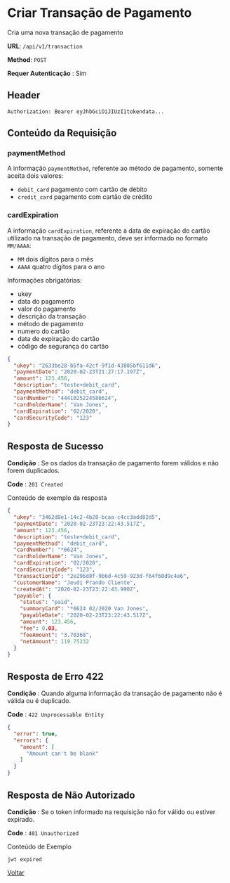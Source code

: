 # Criar Transação de Pagamento

Cria uma nova transação de pagamento

**URL**: `/api/v1/transaction`

**Method**: `POST`

**Requer Autenticação** : Sim

## Header

`Authorization: Bearer eyJhbGciOiJIUzI1tokendata...`

## Conteúdo da Requisição

### paymentMethod

A informação `paymentMethod`, referente ao método de pagamento, somente aceita dois valores:

- `debit_card` pagamento com cartão de débito
- `credit_card` pagamento com cartão de crédito

### cardExpiration

A informação `cardExpiration`, referente a data de expiração do cartão utilizado na transação de pagamento, deve ser informado no formato `MM/AAAA`:

- `MM` dois dígitos para o mês
- `AAAA` quatro dígitos para o ano

Informações obrigatórias:

- ukey
- data do pagamento
- valor do pagamento
- descrição da transação
- método de pagamento
- numero do cartão
- data de expiração do cartão
- código de segurança do cartão

```json
{
  "ukey": "2633be28-b5fa-42cf-9f1d-43805bf611d6",
  "paymentDate": "2020-02-23T21:27:17.197Z",
  "amount": 123.456,
  "description": "teste+debit_card",
  "paymentMethod": "debit_card",
  "cardNumber": "4441025224586624",
  "cardholderName": "Van Jones",
  "cardExpiration": "02/2020",
  "cardSecurityCode": "123"
}
```

## Resposta de Sucesso

**Condição** : Se os dados da transação de pagamento forem válidos e não forem duplicados.

**Code** : `201 Created`

Conteúdo de exemplo da resposta

```json
{
  "ukey": "3462d8e1-14c2-4b28-bcaa-c4cc3add82d5",
  "paymentDate": "2020-02-23T23:22:43.517Z",
  "amount": 123.456,
  "description": "teste+debit_card",
  "paymentMethod": "debit_card",
  "cardNumber": "*6624",
  "cardholderName": "Van Jones",
  "cardExpiration": "02/2020",
  "cardSecurityCode": "123",
  "transactionId": "2e296d8f-9b6d-4c59-923d-f64f60d9c4a6",
  "customerName": "Jeudi Prando Cliente",
  "createdAt": "2020-02-23T23:22:43.990Z",
  "payable": {
    "status": "paid",
    "summaryCard": "*6624 02/2020 Van Jones",
    "payableDate": "2020-02-23T23:22:43.517Z",
    "amount": 123.456,
    "fee": 0.03,
    "feeAmount": "3.70368",
    "netAmount": 119.75232
  }
}
```

## Resposta de Erro 422

**Condição** : Quando alguma informação da transação de pagamento não é válida ou é duplicado.

**Code** : `422 Unprocessable Entity`

```json
{
  "error": true,
  "errors": {
    "amount": [
      "Amount can't be blank"
    ]
  }
}
```

## Resposta de Não Autorizado

**Condição** : Se o token informado na requisição não for válido ou estiver expirado.

**Code** : `401 Unauthorized`

Conteúdo de Exemplo

```text
jwt expired
```

[Voltar](/README.md#endpoints)
